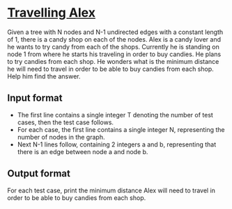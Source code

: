 # [Travelling Alex][link]

Given a tree with N nodes and N-1 undirected edges with a constant length of 1, there is a candy shop on each of the nodes. Alex is a candy lover and he wants to try candy from each of the shops. Currently he is standing on node 1 from where he starts his traveling in order to buy candies. He plans to try candies from each shop. He wonders what is the minimum distance he will need to travel in order to be able to buy candies from each shop. Help him find the answer.

## Input format

- The first line contains a single integer T denoting the number of test cases, then the test case follows.
- For each case, the first line contains a single integer N, representing the number of nodes in the graph.
- Next N-1 lines follow, containing 2 integers a and b, representing that there is an edge between node a and node b.

## Output format

For each test case, print the minimum distance Alex will need to travel in order to be able to buy candies from each shop.

[link]: https://www.hackerearth.com/practice/algorithms/graphs/depth-first-search/practice-problems/algorithm/travelling-alex-c5660424/
